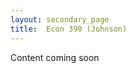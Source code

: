 ```yaml
---
layout: secondary_page
title:  Econ 390 (Johnson)
---
```

<style>
  .makespace {
     margin-top: 0cm;
     margin-bottom: 1cm;
  }
</style>

<p>
Content coming soon
</p>



